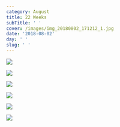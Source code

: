 ```yaml
---
category: August
title: 22 Weeks
subTitle: ' '
cover: /images/img_20180802_171212_1.jpg
date: '2018-08-02'
day: ' '
slug: ' '
---
```

![](/images/img_20180802_171212_1.jpg)

![](/images/img_20180802_170831.jpg)

![](/images/img_20180802_171043.jpg)

![](/images/img_20180802_140403.jpg)

![](/images/38455510_10210320131954683_3943223931317518336_o-1-.jpg)

![](/images/img_20180802_193612.jpg)
